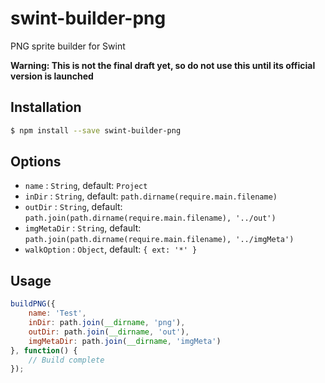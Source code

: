 # swint-builder-png
PNG sprite builder for Swint

**Warning: This is not the final draft yet, so do not use this until its official version is launched**

## Installation
```sh
$ npm install --save swint-builder-png
```

## Options
* `name` : `String`, default: `Project`
* `inDir` : `String`, default: `path.dirname(require.main.filename)`
* `outDir` : `String`, default: `path.join(path.dirname(require.main.filename), '../out')`
* `imgMetaDir` : `String`, default: `path.join(path.dirname(require.main.filename), '../imgMeta')`
* `walkOption` : `Object`, default: `{ ext: '*' }`

## Usage
```javascript
buildPNG({
	name: 'Test',
	inDir: path.join(__dirname, 'png'),
	outDir: path.join(__dirname, 'out'),
	imgMetaDir: path.join(__dirname, 'imgMeta')
}, function() {
	// Build complete
});
```
